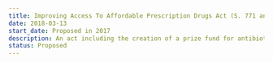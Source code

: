 ```yaml
---
title: Improving Access To Affordable Prescription Drugs Act (S. 771 and H.R. 1776)
date: 2018-03-13
start_date: Proposed in 2017
description: An act including the creation of a prize fund for antibiotics, to be awarded on condition of openness.
status: Proposed
---
```

